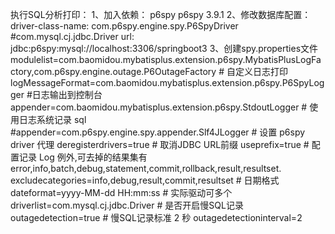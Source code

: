 执行SQL分析打印：
   1、加入依赖：
        <dependency>
            <groupId>p6spy</groupId>
            <artifactId>p6spy</artifactId>
            <version>3.9.1</version>
        </dependency>
   2、修改数据库配置：
        driver-class-name: com.p6spy.engine.spy.P6SpyDriver #com.mysql.cj.jdbc.Driver
        url: jdbc:p6spy:mysql://localhost:3306/springboot3
   3、创建spy.properties文件
        modulelist=com.baomidou.mybatisplus.extension.p6spy.MybatisPlusLogFactory,com.p6spy.engine.outage.P6OutageFactory
        # 自定义日志打印
        logMessageFormat=com.baomidou.mybatisplus.extension.p6spy.P6SpyLogger
        #日志输出到控制台
        appender=com.baomidou.mybatisplus.extension.p6spy.StdoutLogger
        # 使用日志系统记录 sql
        #appender=com.p6spy.engine.spy.appender.Slf4JLogger
        # 设置 p6spy driver 代理
        deregisterdrivers=true
        # 取消JDBC URL前缀
        useprefix=true
        # 配置记录 Log 例外,可去掉的结果集有error,info,batch,debug,statement,commit,rollback,result,resultset.
        excludecategories=info,debug,result,commit,resultset
        # 日期格式
        dateformat=yyyy-MM-dd HH:mm:ss
        # 实际驱动可多个
        driverlist=com.mysql.cj.jdbc.Driver
        # 是否开启慢SQL记录
        outagedetection=true
        # 慢SQL记录标准 2 秒
        outagedetectioninterval=2
